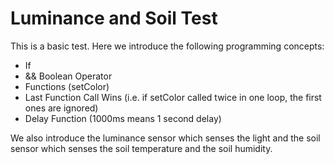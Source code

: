
# Luminance and Soil Test
This is a basic test. Here we introduce the following programming concepts:

* If
* && Boolean Operator
* Functions (setColor)
* Last Function Call Wins (i.e. if setColor called twice in one loop, the first ones are ignored)
* Delay Function (1000ms means 1 second delay)

We also introduce the luminance sensor which senses the light and the soil sensor which senses
the soil temperature and the soil humidity.
